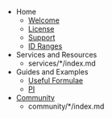 * Home
    * [Welcome](index.md)
    * [License](resources/license.md)
    * [Support](support.md)
    * [ID Ranges](resources/id-ranges.md)
* Services and Resources
    * services/*/index.md
* Guides and Examples
    * [Useful Formulae](guides/useful-formulae.md)
    * [PI](guides/pi.md)
* [Community](community/index.md)
    * community/*/index.md
